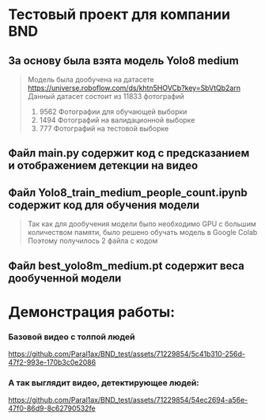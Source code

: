 # Тестовый проект для компании BND

## За основу была взята модель Yolo8 medium
> Модель была дообучена на датасете https://universe.roboflow.com/ds/khtn5HOVCb?key=SbVtQb2arn
> Данный датасет состоит из 11833 фотографий
> 1. 9562 Фотографии для обучающей выборки
> 2. 1494 Фотографий на валидационной выборке
> 3. 777 Фотографий на тестовой выборке

## Файл main.py содержит код с предсказанием и отображением детекции на видео

## Файл Yolo8_train_medium_people_count.ipynb содержит код для обучения модели
> Так как для дообучения модели было необходимо GPU с большим количеством памяти, было решено обучать модель в Google Colab
> Поэтому получилось 2 файла с кодом

## Файл best_yolo8m_medium.pt содержит веса дообученной модели

# Демонстрация работы:

### Базовой видео с толпой людей

https://github.com/Paral1ax/BND_test/assets/71229854/5c41b310-256d-47f2-993e-170b3c0e2086

### А так выглядит видео, детектирующее людей:

https://github.com/Paral1ax/BND_test/assets/71229854/54ec2694-a56e-47f0-86d9-8c62790532fe

